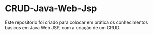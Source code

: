 # CRUD-Java-Web-Jsp
Este repositório foi criado para colocar em prática os conhecimentos básicos em Java Web JSP, com  a criação de um CRUD.
